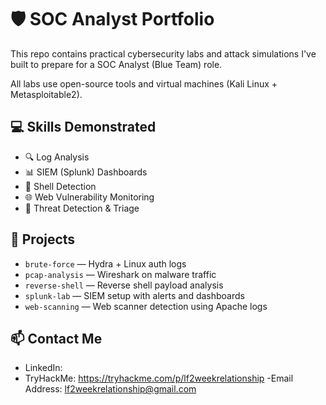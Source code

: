 # 🛡️ SOC Analyst Portfolio

This repo contains practical cybersecurity labs and attack simulations I've built to prepare for a SOC Analyst (Blue Team) role.

All labs use open-source tools and virtual machines (Kali Linux + Metasploitable2).

## 💻 Skills Demonstrated

- 🔍 Log Analysis
- 📊 SIEM (Splunk) Dashboards
- 🐚 Shell Detection
- 🌐 Web Vulnerability Monitoring
- 📡 Threat Detection & Triage

## 📁 Projects

- `brute-force` — Hydra + Linux auth logs
- `pcap-analysis` — Wireshark on malware traffic
- `reverse-shell` — Reverse shell payload analysis
- `splunk-lab` — SIEM setup with alerts and dashboards
- `web-scanning` — Web scanner detection using Apache logs

## 📫 Contact Me
- LinkedIn:
- TryHackMe: https://tryhackme.com/p/lf2weekrelationship
  -Email Address: lf2weekrelationship@gmail.com
